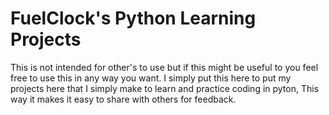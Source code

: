 
# FuelClock's Python Learning Projects

This is not intended for other's to use but if this might be useful to you feel free to use this in any way you want.
I simply put this here to put my projects here that I simply make to learn and practice coding in pyton, This way it makes it easy to share with others for feedback.

